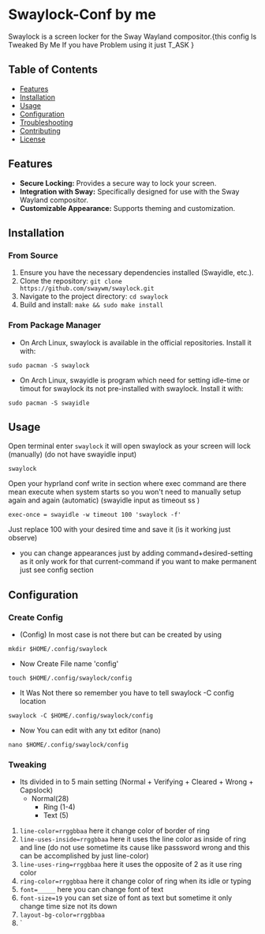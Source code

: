 # Swaylock-Conf by me
Swaylock is a screen locker for the Sway Wayland compositor.{this config Is Tweaked By Me If you have Problem using it just T_ASK }

## Table of Contents
- [Features](#features)
- [Installation](#installation)
- [Usage](#usage)
- [Configuration](#configuration)
- [Troubleshooting](#troubleshooting)
- [Contributing](#contributing)
- [License](#license)

## Features

- **Secure Locking:** Provides a secure way to lock your screen.
- **Integration with Sway:** Specifically designed for use with the Sway Wayland compositor.
- **Customizable Appearance:** Supports theming and customization.

## Installation

### From Source

1. Ensure you have the necessary dependencies installed (Swayidle, etc.).
2. Clone the repository: `git clone https://github.com/swaywm/swaylock.git`
3. Navigate to the project directory: `cd swaylock`
4. Build and install: `make && sudo make install`

### From Package Manager

- On Arch Linux, swaylock is available in the official repositories. Install it with:

```
sudo pacman -S swaylock
```
- On Arch Linux, swayidle is program which need for setting idle-time or timout for swaylock its not pre-installed with swaylock. Install it with:
```
sudo pacman -S swayidle
```  
## Usage
Open terminal enter `swaylock` it will open swaylock as your screen will lock (manually) (do not have swayidle input)
```
swaylock
```
Open your hyprland conf write in section where exec command are there mean execute when system starts so you won't need to manually setup again and again (automatic) (swayidle input as timeout ss )
```
exec-once = swayidle -w timeout 100 'swaylock -f'
```
Just replace 100 with your desired time and save it (is it working just observe)
- you can change appearances just by adding command+desired-setting as it only work for that current-command if you want to make permanent just see config section

## Configuration

### Create Config
- (Config) In most case is not there but can be created by using
```
mkdir $HOME/.config/swaylock
```
- Now Create File name 'config'
```
touch $HOME/.config/swaylock/config
```
- It Was Not there so remember you have to tell swaylock  -C config location
```
swaylock -C $HOME/.config/swaylock/config
```
- Now You can edit with any txt editor (nano)
```
nano $HOME/.config/swaylock/config
```
### Tweaking
- Its divided in to 5 main setting (Normal + Verifying + Cleared + Wrong + Capslock)
  - Normal(28)
     - Ring (1-4)
     - Text (5)
1. `line-color=rrggbbaa` here it change color of border of ring
2. `line-uses-inside=rrggbbaa` here it uses the line color as inside of ring and line (do not use sometime its cause like passsword wrong and  this can be accomplished by just line-color)
3. `line-uses-ring=rrggbbaa` here it uses the opposite of 2 as it use ring color
4. `ring-color=rrggbbaa` here it change color of ring when its idle or typing
5. `font=_____` here you can change font of text
6. `font-size=19` you can set size of font as text but sometime it only change time size not its down
7. `layout-bg-color=rrggbbaa`
8. `
      
     

